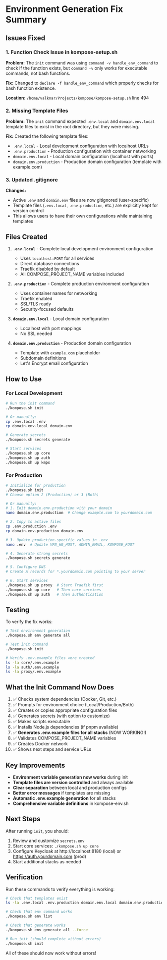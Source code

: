 # Environment Generation Fix Summary

## Issues Fixed

### 1. **Function Check Issue in kompose-setup.sh**
**Problem:** The `init` command was using `command -v handle_env_command` to check if the function exists, but `command -v` only works for executable commands, not bash functions.

**Fix:** Changed to `declare -f handle_env_command` which properly checks for bash function existence.

**Location:** `/home/valknar/Projects/kompose/kompose-setup.sh` line 494

### 2. **Missing Template Files**
**Problem:** The `init` command expected `.env.local` and `domain.env.local` template files to exist in the root directory, but they were missing.

**Fix:** Created the following template files:
- `.env.local` - Local development configuration with localhost URLs
- `.env.production` - Production configuration with container networking
- `domain.env.local` - Local domain configuration (localhost with ports)
- `domain.env.production` - Production domain configuration (template with example.com)

### 3. **Updated .gitignore**
**Changes:**
- Active `.env` and `domain.env` files are now gitignored (user-specific)
- Template files (`.env.local`, `.env.production`, etc.) are explicitly kept for version control
- This allows users to have their own configurations while maintaining templates

## Files Created

1. **`.env.local`** - Complete local development environment configuration
   - Uses `localhost:PORT` for all services
   - Direct database connections
   - Traefik disabled by default
   - All COMPOSE_PROJECT_NAME variables included

2. **`.env.production`** - Complete production environment configuration
   - Uses container names for networking
   - Traefik enabled
   - SSL/TLS ready
   - Security-focused defaults

3. **`domain.env.local`** - Local domain configuration
   - Localhost with port mappings
   - No SSL needed

4. **`domain.env.production`** - Production domain configuration
   - Template with `example.com` placeholder
   - Subdomain definitions
   - Let's Encrypt email configuration

## How to Use

### For Local Development

```bash
# Run the init command
./kompose.sh init

# Or manually:
cp .env.local .env
cp domain.env.local domain.env

# Generate secrets
./kompose.sh secrets generate

# Start services
./kompose.sh up core
./kompose.sh up auth
./kompose.sh up kmps
```

### For Production

```bash
# Initialize for production
./kompose.sh init
# Choose option 2 (Production) or 3 (Both)

# Or manually:
# 1. Edit domain.env.production with your domain
nano domain.env.production  # Change example.com to yourdomain.com

# 2. Copy to active files
cp .env.production .env
cp domain.env.production domain.env

# 3. Update production-specific values in .env
nano .env  # Update VPN_WG_HOST, ADMIN_EMAIL, KOMPOSE_ROOT

# 4. Generate strong secrets
./kompose.sh secrets generate

# 5. Configure DNS
# Create A records for *.yourdomain.com pointing to your server

# 6. Start services
./kompose.sh up proxy  # Start Traefik first
./kompose.sh up core   # Then core services
./kompose.sh up auth   # Then authentication
```

## Testing

To verify the fix works:

```bash
# Test environment generation
./kompose.sh env generate all

# Test init command
./kompose.sh init

# Verify .env.example files were created
ls -la core/.env.example
ls -la auth/.env.example
ls -la proxy/.env.example
```

## What the Init Command Now Does

1. ✅ Checks system dependencies (Docker, Git, etc.)
2. ✅ Prompts for environment choice (Local/Production/Both)
3. ✅ Creates or copies appropriate configuration files
4. ✅ Generates secrets (with option to customize)
5. ✅ Makes scripts executable
6. ✅ Installs Node.js dependencies (if pnpm available)
7. ✅ **Generates .env.example files for all stacks** (NOW WORKING!)
8. ✅ Validates COMPOSE_PROJECT_NAME variables
9. ✅ Creates Docker network
10. ✅ Shows next steps and service URLs

## Key Improvements

- **Environment variable generation now works** during init
- **Template files are version controlled** and always available
- **Clear separation** between local and production configs
- **Better error messages** if templates are missing
- **Automatic .env.example generation** for all stacks
- **Comprehensive variable definitions** in kompose-env.sh

## Next Steps

After running `init`, you should:

1. Review and customize `secrets.env`
2. Start core services: `./kompose.sh up core`
3. Configure Keycloak at http://localhost:8180 (local) or https://auth.yourdomain.com (prod)
4. Start additional stacks as needed

## Verification

Run these commands to verify everything is working:

```bash
# Check that templates exist
ls -la .env.local .env.production domain.env.local domain.env.production

# Check that env command works
./kompose.sh env list

# Check that generate works
./kompose.sh env generate all --force

# Run init (should complete without errors)
./kompose.sh init
```

All of these should now work without errors!

